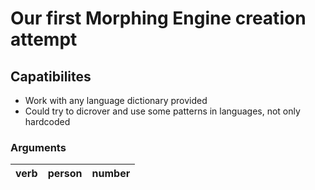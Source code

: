 # Our first Morphing Engine creation attempt

## Capatibilites

- Work with any language dictionary provided
- Could try to dicrover and use some patterns in languages, not only hardcoded
  
###  Arguments
  
 | verb  | person  | number |  
 | :---- | :-----: | :----: | 
 